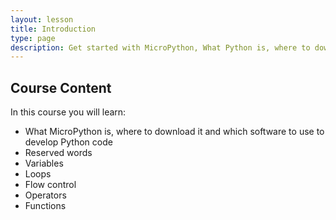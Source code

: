 ```yaml
---
layout: lesson
title: Introduction
type: page
description: Get started with MicroPython, What Python is, where to download it and which software to use to develop MicroPython code.
---
```


## Course Content

In this course you will learn:

* What MicroPython is, where to download it and which software to use to develop Python code
* Reserved words
* Variables
* Loops
* Flow control
* Operators
* Functions
